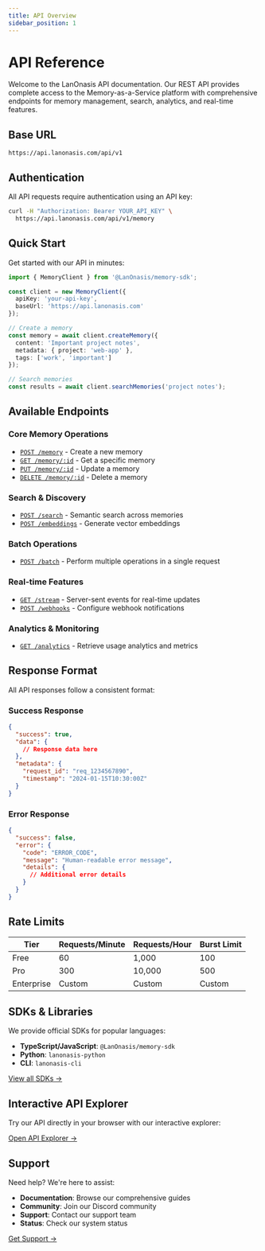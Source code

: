 ```yaml
---
title: API Overview
sidebar_position: 1
---
```


# API Reference

Welcome to the LanOnasis API documentation. Our REST API provides complete access to the Memory-as-a-Service platform with comprehensive endpoints for memory management, search, analytics, and real-time features.

## Base URL
```
https://api.lanonasis.com/api/v1
```

## Authentication

All API requests require authentication using an API key:

```bash
curl -H "Authorization: Bearer YOUR_API_KEY" \
  https://api.lanonasis.com/api/v1/memory
```

## Quick Start

Get started with our API in minutes:

```typescript
import { MemoryClient } from '@LanOnasis/memory-sdk';

const client = new MemoryClient({
  apiKey: 'your-api-key',
  baseUrl: 'https://api.lanonasis.com'
});

// Create a memory
const memory = await client.createMemory({
  content: 'Important project notes',
  metadata: { project: 'web-app' },
  tags: ['work', 'important']
});

// Search memories
const results = await client.searchMemories('project notes');
```

## Available Endpoints

### Core Memory Operations
- [`POST /memory`](/api/endpoints/memory#create-memory) - Create a new memory
- [`GET /memory/:id`](/api/endpoints/memory#get-memory) - Get a specific memory
- [`PUT /memory/:id`](/api/endpoints/memory#update-memory) - Update a memory
- [`DELETE /memory/:id`](/api/endpoints/memory#delete-memory) - Delete a memory

### Search & Discovery
- [`POST /search`](/api/endpoints/search) - Semantic search across memories
- [`POST /embeddings`](/api/endpoints/embeddings) - Generate vector embeddings

### Batch Operations
- [`POST /batch`](/api/endpoints/batch) - Perform multiple operations in a single request

### Real-time Features
- [`GET /stream`](/api/endpoints/stream) - Server-sent events for real-time updates
- [`POST /webhooks`](/api/endpoints/webhooks) - Configure webhook notifications

### Analytics & Monitoring
- [`GET /analytics`](/api/endpoints/analytics) - Retrieve usage analytics and metrics

## Response Format

All API responses follow a consistent format:

### Success Response
```json
{
  "success": true,
  "data": {
    // Response data here
  },
  "metadata": {
    "request_id": "req_1234567890",
    "timestamp": "2024-01-15T10:30:00Z"
  }
}
```

### Error Response
```json
{
  "success": false,
  "error": {
    "code": "ERROR_CODE",
    "message": "Human-readable error message",
    "details": {
      // Additional error details
    }
  }
}
```

## Rate Limits

| Tier | Requests/Minute | Requests/Hour | Burst Limit |
|------|----------------|---------------|-------------|
| Free | 60 | 1,000 | 100 |
| Pro | 300 | 10,000 | 500 |
| Enterprise | Custom | Custom | Custom |

## SDKs & Libraries

We provide official SDKs for popular languages:

- **TypeScript/JavaScript**: `@LanOnasis/memory-sdk`
- **Python**: `lanonasis-python`
- **CLI**: `lanonasis-cli`

[View all SDKs →](/sdks/overview)

## Interactive API Explorer

Try our API directly in your browser with our interactive explorer:

[Open API Explorer →](https://api.lanonasis.com/explorer)

## Support

Need help? We're here to assist:

- **Documentation**: Browse our comprehensive guides
- **Community**: Join our Discord community
- **Support**: Contact our support team
- **Status**: Check our system status

[Get Support →](/support)
